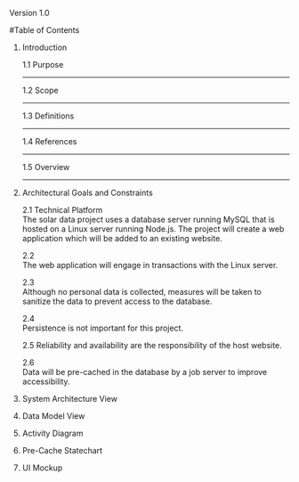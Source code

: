 Version 1.0  

#Table of Contents

1. Introduction  

	1.1 Purpose  
	___________________
	
	1.2 Scope  
	___________________
	
	1.3 Definitions  
	___________________
	
	1.4 References  
	___________________
	
	1.5 Overview  
	___________________
	
2. Architectural Goals and Constraints  

	2.1 Technical Platform  
	The solar data project uses a database server running MySQL that is hosted on a Linux server running Node.js. The project will
	create a web application which will be added to an existing website.  
	
	2.2  
	The web application will engage in transactions with the Linux server.  
	
	2.3  
	Although no personal data is collected, measures will be taken to sanitize the data to prevent access to the database.  
	
	2.4  
	Persistence is not important for this project.  
	
	2.5
	Reliability and availability are the responsibility of the host website.  
	
	2.6  
	Data will be pre-cached in the database by a job server to improve accessibility.  
	
3. System Architecture View  

4. Data Model View  

5. Activity Diagram  

6. Pre-Cache Statechart

6. UI Mockup
